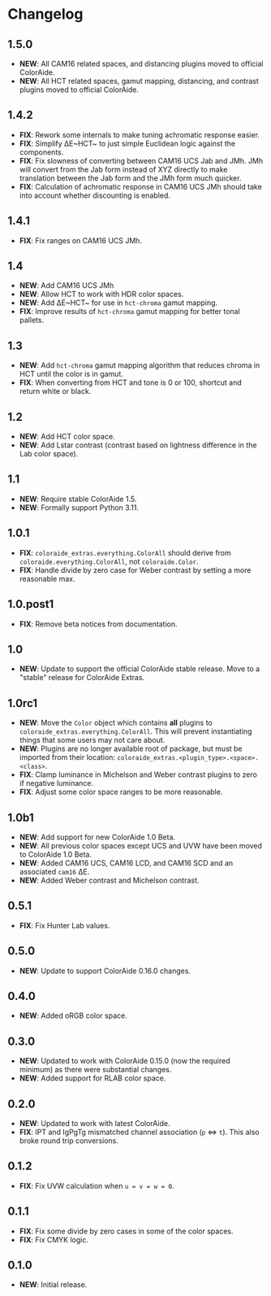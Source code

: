 # Changelog

## 1.5.0

- **NEW**: All CAM16 related spaces, and distancing plugins moved to official ColorAide.
- **NEW**: All HCT related spaces, gamut mapping, distancing, and contrast plugins moved to official ColorAide.

## 1.4.2

- **FIX**: Rework some internals to make tuning achromatic response easier.
- **FIX**: Simplify ∆E~HCT~ to just simple Euclidean logic against the components.
- **FIX**: Fix slowness of converting between CAM16 UCS Jab and JMh. JMh will convert from the Jab form instead of XYZ
  directly to make translation between the Jab form and the JMh form much quicker.
- **FIX**: Calculation of achromatic response in CAM16 UCS JMh should take into account whether discounting is enabled.

## 1.4.1

- **FIX**: Fix ranges on CAM16 UCS JMh.

## 1.4

- **NEW**: Add CAM16 UCS JMh
- **NEW**: Allow HCT to work with HDR color spaces.
- **NEW**: Add ∆E~HCT~ for use in `hct-chroma` gamut mapping.
- **FIX**: Improve results of `hct-chroma` gamut mapping for better tonal pallets.

## 1.3

- **NEW**: Add `hct-chroma` gamut mapping algorithm that reduces chroma in HCT until the color is in gamut.
- **FIX**: When converting from HCT and tone is 0 or 100, shortcut and return white or black.

## 1.2

- **NEW**: Add HCT color space.
- **NEW**: Add Lstar contrast (contrast based on lightness difference in the Lab color space).

## 1.1

- **NEW**: Require stable ColorAide 1.5.
- **NEW**: Formally support Python 3.11.

## 1.0.1

- **FIX**: `coloraide_extras.everything.ColorAll` should derive from `coloraide.everything.ColorAll`, not
  `coloraide.Color`.
- **FIX**: Handle divide by zero case for Weber contrast by setting a more reasonable max.

## 1.0.post1

- **FIX**: Remove beta notices from documentation.

## 1.0

- **NEW**: Update to support the official ColorAide stable release. Move to a "stable" release for ColorAide Extras.

## 1.0rc1

- **NEW**: Move the `Color` object which contains **all** plugins to `coloraide_extras.everything.ColorAll`. This will
  prevent instantiating things that some users may not care about.
- **NEW**: Plugins are no longer available root of package, but must be imported from their location:
  `coloraide_extras.<plugin_type>.<space>.<class>`.
- **FIX**: Clamp luminance in Michelson and Weber contrast plugins to zero if negative luminance.
- **FIX**: Adjust some color space ranges to be more reasonable.

## 1.0b1

- **NEW**: Add support for new ColorAide 1.0 Beta.
- **NEW**: All previous color spaces except UCS and UVW have been moved to ColorAide 1.0 Beta.
- **NEW**: Added CAM16 UCS, CAM16 LCD, and CAM16 SCD and an associated `cam16` ∆E.
- **NEW**: Added Weber contrast and Michelson contrast.

## 0.5.1

- **FIX**: Fix Hunter Lab values.

## 0.5.0

- **NEW**: Update to support ColorAide 0.16.0 changes.

## 0.4.0

- **NEW**: Added oRGB color space.

## 0.3.0

- **NEW**: Updated to work with ColorAide 0.15.0 (now the required minimum) as there were substantial changes.
- **NEW**: Added support for RLAB color space.

## 0.2.0

- **NEW**: Updated to work with latest ColorAide.
- **FIX**: IPT and IgPgTg mismatched channel association (`p` <=> `t`). This also broke round trip conversions.

## 0.1.2

- **FIX**: Fix UVW calculation when `u = v = w = 0`.

## 0.1.1

- **FIX**: Fix some divide by zero cases in some of the color spaces.
- **FIX**: Fix CMYK logic.

## 0.1.0

- **NEW**: Initial release.
